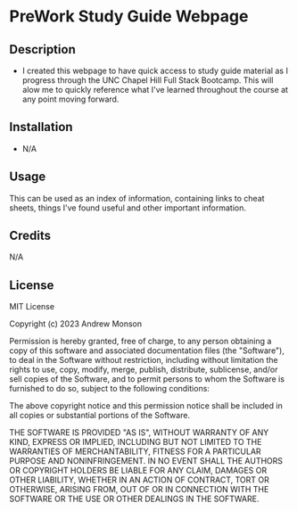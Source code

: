# PreWork Study Guide Webpage

## Description

- I created this webpage to have quick access to study guide material as I progress through the UNC Chapel Hill Full Stack Bootcamp. This will alow me to quickly reference what I've learned throughout the course at any point moving forward.

## Installation
- N/A

## Usage

This can be used as an index of information, containing links to cheat sheets, things I've found useful and other important information.

## Credits

N/A

## License

MIT License

Copyright (c) 2023 Andrew Monson

Permission is hereby granted, free of charge, to any person obtaining a copy
of this software and associated documentation files (the "Software"), to deal
in the Software without restriction, including without limitation the rights
to use, copy, modify, merge, publish, distribute, sublicense, and/or sell
copies of the Software, and to permit persons to whom the Software is
furnished to do so, subject to the following conditions:

The above copyright notice and this permission notice shall be included in all
copies or substantial portions of the Software.

THE SOFTWARE IS PROVIDED "AS IS", WITHOUT WARRANTY OF ANY KIND, EXPRESS OR
IMPLIED, INCLUDING BUT NOT LIMITED TO THE WARRANTIES OF MERCHANTABILITY,
FITNESS FOR A PARTICULAR PURPOSE AND NONINFRINGEMENT. IN NO EVENT SHALL THE
AUTHORS OR COPYRIGHT HOLDERS BE LIABLE FOR ANY CLAIM, DAMAGES OR OTHER
LIABILITY, WHETHER IN AN ACTION OF CONTRACT, TORT OR OTHERWISE, ARISING FROM,
OUT OF OR IN CONNECTION WITH THE SOFTWARE OR THE USE OR OTHER DEALINGS IN THE
SOFTWARE.